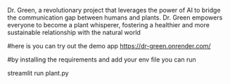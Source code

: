 Dr. Green, a 
revolutionary project that leverages the power of AI 
to bridge the communication gap between humans 
and plants. Dr. Green empowers everyone to become 
a plant whisperer, fostering a healthier and more 
sustainable relationship with the natural world

#here is you can try out the demo app
https://dr-green.onrender.com/

#by installing the requirements and add your env file you can run 

streamlit run plant.py
